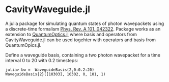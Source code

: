 # CavityWaveguide.jl

A julia package for simulating quantum states of photon wavepackets using a discrete-time formalism [Phys. Rev. A 101, 042322](https://journals.aps.org/pra/abstract/10.1103/PhysRevA.101.042322). Package works as an extension to [QuantumOptics.jl](https://qojulia.org/) where basis and operators from CavityWaveguide.jl can be used togehter with operators and basis from QuantumOpics.jl.


Define a waveguide basis, containing a two photon wavepacket for a time interval 0 to 20 with 0.2 timesteps:


```jldoctest
julia> bw =  WaveguideBasis(2,0:0.2:20)
WaveguideBasis{2}([10303], 10302, 0, 101, 1)
```


